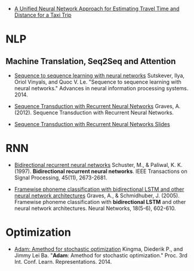* [A Unified Neural Network Approach for Estimating Travel Time and Distance for a Taxi Trip](https://arxiv.org/pdf/1710.04350.pdf)

# NLP
## Machine Translation, Seq2Seq and Attention 
* [Sequence to sequence learning with neural networks](https://papers.nips.cc/paper/5346-sequence-to-sequence-learning-with-neural-networks.pdf) Sutskever, Ilya, Oriol Vinyals, and Quoc V. Le. "Sequence to sequence learning with neural networks." Advances in neural information processing systems. 2014.

* [Sequence Transduction with Recurrent Neural Networks](www.cs.toronto.edu/~graves/icml_2012.pdf) Graves, A. (2012). Sequence Transduction with Recurrent Neural Networks.
* [Sequence Transduction with Recurrent Neural Networks Slides](https://www.cs.toronto.edu/~graves/seq_trans_slides.pdf)

# RNN
* [Bidirectional recurrent neural networks](http://www.cs.cmu.edu/afs/cs/user/bhiksha/WWW/courses/deeplearning/Fall.2016/pdfs/Schuster97_BRNN.pdf) 
Schuster, M., & Paliwal, K. K. (1997). **Bidirectional recurrent neural networks**. IEEE Transactions on Signal Processing, 45(11), 2673-2681.

* [Framewise phoneme classification with bidirectional LSTM and other neural network architectures](http://wwwknoll.informatik.tu-muenchen.de/pub/Main/Publications/Graves2005b.pdf) Graves, A., & Schmidhuber, J. (2005). Framewise phoneme classification with **bidirectional LSTM** and other neural network architectures. Neural Networks, 18(5-6), 602-610. 

# Optimization
* [Adam: Amethod for stochastic optimization](https://arxiv.org/pdf/1412.6980.pdf) Kingma, Diederik P., and Jimmy Lei Ba. "**Adam**: Amethod for stochastic optimization." Proc. 3rd Int. Conf. Learn. Representations. 2014.

